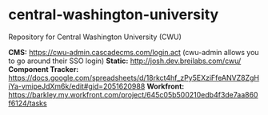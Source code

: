 # central-washington-university
Repository for Central Washington University (CWU)

**CMS:** https://cwu-admin.cascadecms.com/login.act (cwu-admin allows you to go around their SSO login)
**Static:** http://josh.dev.breilabs.com/cwu/
**Component Tracker:** https://docs.google.com/spreadsheets/d/18rkct4hf_zPy5EXziFfeANVZ8ZgHiYa-vmipeJdXm6k/edit#gid=2051620988
**Workfront:** https://barkley.my.workfront.com/project/645c05b500210edb4f3de7aa860f6124/tasks

